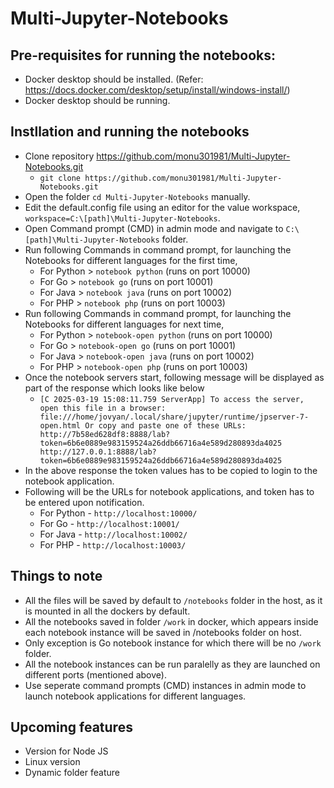 # Multi-Jupyter-Notebooks

## Pre-requisites for running the notebooks:
- Docker desktop should be installed. (Refer: https://docs.docker.com/desktop/setup/install/windows-install/)
- Docker desktop should be running.

## Instllation and running the notebooks
- Clone repository https://github.com/monu301981/Multi-Jupyter-Notebooks.git
  - `git clone https://github.com/monu301981/Multi-Jupyter-Notebooks.git`
- Open the folder `cd Multi-Jupyter-Notebooks` manually.
- Edit the default.config file using an editor for the value workspace, `workspace=C:\[path]\Multi-Jupyter-Notebooks`.
- Open Command prompt (CMD) in admin mode and navigate to `C:\[path]\Multi-Jupyter-Notebooks` folder.
- Run following Commands in command prompt, for launching the Notebooks for different languages for the first time,
  - For Python > `notebook python` (runs on port 10000)
  - For Go > `notebook go` (runs on port 10001)
  - For Java > `notebook java` (runs on port 10002)
  - For PHP > `notebook php` (runs on port 10003)
- Run following Commands in command prompt, for launching the Notebooks for different languages for next time,
  - For Python > `notebook-open python` (runs on port 10000)
  - For Go > `notebook-open go` (runs on port 10001)
  - For Java > `notebook-open java` (runs on port 10002)
  - For PHP > `notebook-open php` (runs on port 10003)
- Once the notebook servers start, following message will be displayed as part of the response which looks like below
  - `[C 2025-03-19 15:08:11.759 ServerApp]
    To access the server, open this file in a browser:
        file:///home/jovyan/.local/share/jupyter/runtime/jpserver-7-open.html
    Or copy and paste one of these URLs:
        http://7b58ed628df8:8888/lab?token=6b6e0889e983159524a26ddb66716a4e589d280893da4025
        http://127.0.0.1:8888/lab?token=6b6e0889e983159524a26ddb66716a4e589d280893da4025`
- In the above response the token values has to be copied to login to the notebook application.
- Following will be the URLs for notebook applications, and token has to be entered upon notification.
  - For Python - `http://localhost:10000/`
  - For Go - `http://localhost:10001/`
  - For Java - `http://localhost:10002/`
  - For PHP - `http://localhost:10003/`

## Things to note
- All the files will be saved by default to `/notebooks` folder in the host, as it is mounted in all the dockers by default.
- All the notebooks saved in folder `/work` in docker, which appears inside each notebook instance will be saved in /notebooks folder on host.
- Only exception is Go notebook instance for which there will be no `/work` folder.
- All the notebook instances can be run paralelly as they are launched on different ports (mentioned above).
- Use seperate command prompts (CMD) instances in admin mode to launch notebook applications for different languages.
  
## Upcoming features
- Version for Node JS
- Linux version
- Dynamic folder feature
